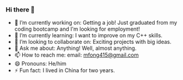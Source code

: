 ### Hi there 👋



- 🔭 I’m currently working on: Getting a job! Just graduated from my coding bootcamp and I'm looking for employment!
- 🌱 I’m currently learning: I want to improve on my C++ skills.
- 👯 I’m looking to collaborate on: Exciting projects with big ideas.
- 💬 Ask me about: Anything! Well, almost anything.
- 📫 How to reach me: email: mfong415@gmail.com
- 😄 Pronouns: He/him
- ⚡ Fun fact: I lived in China for two years.
